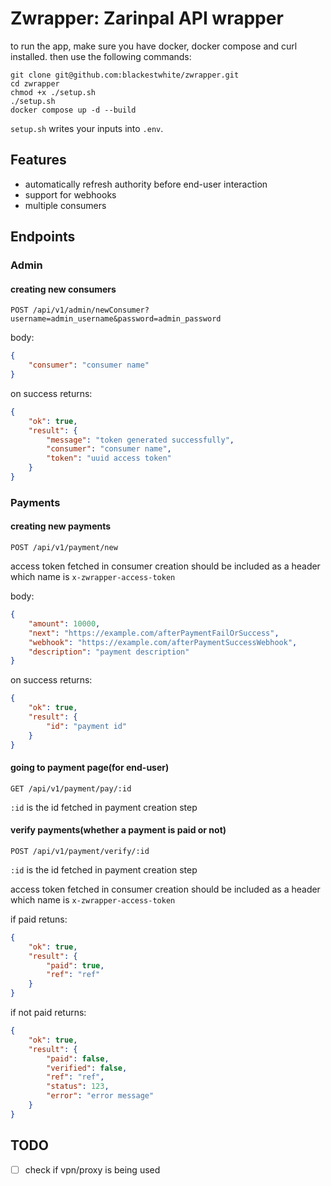 # Zwrapper: Zarinpal API wrapper
to run the app, make sure you have docker, docker compose and curl installed. then use the following commands:
```terminal
git clone git@github.com:blackestwhite/zwrapper.git
cd zwrapper
chmod +x ./setup.sh
./setup.sh
docker compose up -d --build
```
`setup.sh` writes your inputs into `.env`.

## Features
- automatically refresh authority before end-user interaction
- support for webhooks
- multiple consumers

## Endpoints
### Admin
#### creating new consumers

`POST /api/v1/admin/newConsumer?username=admin_username&password=admin_password`

body:
```json
{
    "consumer": "consumer name"
}
```

on success returns:
```json
{
    "ok": true,
    "result": {
        "message": "token generated successfully",
        "consumer": "consumer name",
        "token": "uuid access token"
    }
}
```

### Payments

#### creating new payments

`POST /api/v1/payment/new`

access token fetched in consumer creation should be included as a header which name is `x-zwrapper-access-token`

body:
```json
{
    "amount": 10000,
    "next": "https://example.com/afterPaymentFailOrSuccess",
    "webhook": "https://example.com/afterPaymentSuccessWebhook",
    "description": "payment description"
}
```

on success returns:
```json
{
    "ok": true,
    "result": {
        "id": "payment id"
    }
}
```
#### going to payment page(for end-user)

`GET /api/v1/payment/pay/:id`

`:id` is the id fetched in payment creation step

#### verify payments(whether a payment is paid or not)

`POST /api/v1/payment/verify/:id`

`:id` is the id fetched in payment creation step

access token fetched in consumer creation should be included as a header which name is `x-zwrapper-access-token`

if paid retuns:
```json
{
    "ok": true,
    "result": {
        "paid": true,
        "ref": "ref"
    }
}
```

if not paid returns:
```json
{
    "ok": true,
    "result": {
        "paid": false,
        "verified": false,
        "ref": "ref",
        "status": 123,
        "error": "error message"
    }
}
```


## TODO

- [ ] check if vpn/proxy is being used